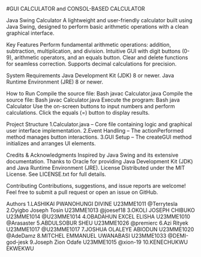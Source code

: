 #GUI CALCULATOR and CONSOL-BASED CALCULATOR

Java Swing Calculator
A lightweight and user-friendly calculator built using Java Swing, designed to perform basic arithmetic operations with a clean graphical interface.

Key Features
Perform fundamental arithmetic operations: addition, subtraction, multiplication, and division.
Intuitive GUI with digit buttons (0-9), arithmetic operators, and an equals button.
Clear and delete functions for seamless correction.
Supports decimal calculations for precision.

System Requirements
Java Development Kit (JDK) 8 or newer.
Java Runtime Environment (JRE) 8 or newer.

How to Run
Compile the source file: Bash javac Calculator.java
Compile the source file: Bash  javac Calculator.java
Execute the program: Bash java Calculator
Use the on-screen buttons to input numbers and perform calculations.
Click the equals (=) button to display results.

Project Structure
1.Calculator.java – Core file containing logic and graphical user interface implementation.
2.Event Handling – The actionPerformed method manages button interactions.
3.GUI Setup – The createGUI method initializes and arranges UI elements.

Credits & Acknowledgments
Inspired by Java Swing and its extensive documentation.
Thanks to Oracle for providing Java Development Kit (JDK) and Java Runtime Environment (JRE).
License
Distributed under the MIT License. See LICENSE.txt for full details.

Contributing
Contributions, suggestions, and issue reports are welcome! Feel free to submit a pull request or open an issue on GitHub.

Authors
1.LASHIKAI PWANOHUNGI DIVINE U23MME1011 @Terrytesla
2.Oyigbo Joseph Tosin U23MME1013 @joesef18
3.OKOLI JOSEPH CHIBUKO U23MME1014 @U23MME1014
4.OBADAHUN EXCEL ELISHA U23MME1010 @Arasaster
5.ABDULSOBUR SHEU U23MME1026 @premierc
6.Azi Rityek U23MME1017 @U23MME1017
7.JOSHUA OLALEYE ABIODUN U23MME1020 @AdeDamz
8.MITCHEL EMMANUEL UWANABASI U23MME1033 @DEMI-god-jesk
9.Joseph Zion Odafe U23MME1015 @xion-19
10.KENECHUKWU EKWEKWU
